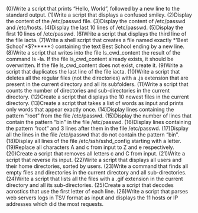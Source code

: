 (0)Write a script that prints “Hello, World”, followed by a new line to the standard output. (1)Write a script that displays a confused smiley. (2)Display the content of the /etc/passwd file. (3)Display the content of /etc/passwd and /etc/hosts. (4)Display the last 10 lines of /etc/passwd. (5)Display the first 10 lines of /etc/passwd. (6)Write a script that displays the third line of the file iacta. (7)Write a shell script that creates a file named exactly \*\'Best School\'\*$\?\*\*\*\*\*:) containing the text Best School ending by a new line. (8)Write a script that writes into the file ls_cwd_content the result of the command ls -la. If the file ls_cwd_content already exists, it should be overwritten. If the file ls_cwd_content does not exist, create it. (9)Write a script that duplicates the last line of the file iacta. (10)Write a script that deletes all the regular files (not the directories) with a .js extension that are present in the current directory and all its subfolders. (11)Write a script that counts the number of directories and sub-directories in the current directory. (12)Create a script that displays the 10 newest files in the current directory. (13)Create a script that takes a list of words as input and prints only words that appear exactly once. (14)Display lines containing the pattern “root” from the file /etc/passwd. (15)Display the number of lines that contain the pattern “bin” in the file /etc/passwd. (16)Display lines containing the pattern “root” and 3 lines after them in the file /etc/passwd. (17)Display all the lines in the file /etc/passwd that do not contain the pattern “bin”. (18)Display all lines of the file /etc/ssh/sshd_config starting with a letter. (19)Replace all characters A and c from input to Z and e respectively. (20)Create a script that removes all letters c and C from input. (21)Write a script that reverse its input. (22)Write a script that displays all users and their home directories, sorted by users. (23)Write a command that finds all empty files and directories in the current directory and all sub-directories. (24)Write a script that lists all the files with a .gif extension in the current directory and all its sub-directories. (25)Create a script that decodes acrostics that use the first letter of each line. (26)Write a script that parses web servers logs in TSV format as input and displays the 11 hosts or IP addresses which did the most requests.
